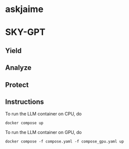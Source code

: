 # askjaime

# SKY-GPT
## Yield
## Analyze
## Protect

## Instructions
To run the LLM container on CPU, do
```
docker compose up
```

To run the LLM container on GPU, do
```
docker compose -f compose.yaml -f compose_gpu.yaml up
```